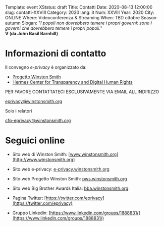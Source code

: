 Template: event
XStatus: draft
Title: Contatti
Date: 2020-08-13 12:00:00
slug: contatti-XXVIII
Category: 2020
lang: it
Num: XXVIII
Year: 2020
City: ONLINE
Where: Videoconferenza & Streaming
When: TBD ottobre
Season: autumn
Slogan: <i>"I popoli non dovrebbero temere i propri governi: sono i governi che dovrebbero temere i propri popoli."</i><br/><b>V (da John Basil Barnhill)</b>

# Informazioni di contatto

Il convegno *e-privacy* è organizzato da:

- [Progetto Winston Smith](http://pws.winstonsmith.org)
- [Hermes Center for Transparency and Digital Human Rights](http://hermescenter.org)

PER FAVORE CONTATTATECI ESCLUSIVAMENTE VIA EMAIL ALL'INDIRIZZO

[eprivacy@winstonsmith.org](mailto:eprivacy@winstonsmith.org)

Solo i relatori

[cfp-eprivacy@winstonsmith.org](mailto:cfp-eprivacy@winstonsmith.org)



# Seguici online

- Sito web di Winston Smith: [www.winstonsmith.org](http://www.winstonsmith.org)

- Sito web e-privacy: [e-privacy.winstonsmith.org](http://e-privacy.winstonsmith.org)

- Sito web Progetto Winston Smith: [pws.winstonsmith.org](http://pws.winstonsmith.org)

- Sito web Big Brother Awards Italia: [bba.winstonsmith.org](http://bba.winstonsmith.org)

<!-- - Pagina Facebook: [www.facebook.com/events/120596381605441](http://www.facebook.com/events/120596381605441) -->

- Pagina Twitter: [https://twitter.com/eprivacy](https://twitter.com/eprivacy)

- Gruppo Linkedin: [https://www.linkedin.com/groups/1888831/](https://www.linkedin.com/groups/1888831/)


